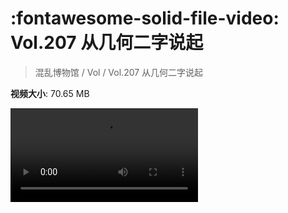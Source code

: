 # :fontawesome-solid-file-video: Vol.207 从几何二字说起

> 混乱博物馆 / Vol / Vol.207 从几何二字说起

**视频大小**: 70.65 MB

<div class="video"><video src="https://file.hsyhx.top/archive/207.mp4" controls preload>🤔 您的浏览器不支持 video 标签</video></div>